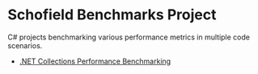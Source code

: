 # Schofield Benchmarks Project
C# projects benchmarking various performance metrics in multiple code scenarios.

- [.NET Collections Performance Benchmarking](src/DotNet.Benchmarks.Collections/README.md)